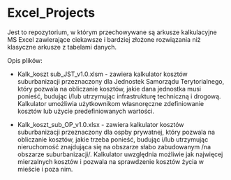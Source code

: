 # Excel_Projects

Jest to repozytorium, w którym przechowywane są arkusze kalkulacyjne MS Excel zawierające 
ciekawsze i bardziej złożone rozwiązania niż klasyczne arkusze z tabelami danych.

Opis plików:

- Kalk_koszt sub_JST_v1.0.xlsm - zawiera kalkulator kosztów suburbanizacji przeznaczony dla Jednostek Samorządu Terytorialnego, który pozwala na obliczanie kosztów, jakie dana jednostka musi ponieść, budując i/lub utrzymując infrastrukturę techniczną i drogową. Kalkulator umożliwia użytkownikom własnoręczne zdefiniowanie kosztów lub użycie predefiniowanych wartości.

- Kalk_koszt_sub_OP_v1.0.xlsx - zawiera kalkulator kosztów suburbanizacji przeznaczony dla ospby prywatnej, który pozwala na obliczanie kosztów, jakie trzeba ponieść, budując i/lub utrzymując nieruchomość znajdująca się na obszarze słabo zabudowanym /na obszarze suburbanizacji/. Kalkulator uwzględnia możliwie jak najwięcej mierzalnych kosztów i pozwala na sprawdzenie kosztów życia w mieście i poza nim. 
